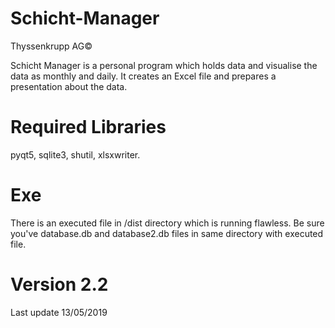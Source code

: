 # Schicht-Manager
Thyssenkrupp AG­©

Schicht Manager is a personal program which holds data and visualise the data as monthly and daily. It creates an Excel file and prepares a presentation about the data.

# Required Libraries

pyqt5,
sqlite3,
shutil,
xlsxwriter.

# Exe

There is an executed file in /dist directory which is running flawless. Be sure you've database.db and database2.db files in same directory with executed file.

# Version 2.2
Last update 13/05/2019
